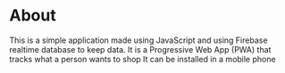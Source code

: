 # About
This is a simple application made using JavaScript and using Firebase realtime database to keep data.
It is a Progressive Web App (PWA) that tracks what a person wants to shop
It can be installed in a mobile phone
